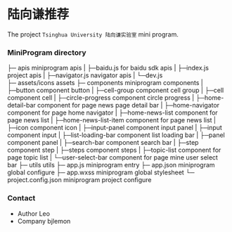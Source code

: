 # 陆向谦推荐

The project `Tsinghua University 陆向谦实验室` mini program.

### MiniProgram directory 

├─ apis                         miniprogram apis
|  ├─baidu.js                   for baidu sdk apis
|  ├─index.js                   project apis
|  ├─navigator.js               navigator apis
|  └─dev.js   
├─ assets/icons                 assets
├─ components                   miniprogram components
|  ├─button                     component button
|  ├─cell-group                 component cell group
|  ├─cell                       component cell
|  ├─circle-progress            component circle progress
|  ├─home-detail-bar            component for page news page detail bar
|  ├─home-navigator             component for page home navigator
|  ├─home-news-list             component for page news list
|  ├─home-news-list-item        component for page news list
|  ├─icon                       component icon
|  ├─input-panel                component input panel
|  ├─input                      component input
|  ├─list-loading-bar           component list loading bar 
|  ├─panel                      component panel
|  ├─search-bar                 component search bar
|  ├─step                       component step
|  ├─steps                      component steps
|  ├─topic-list                 component for page topic list
|  └─user-select-bar            component for page mine user select bar 
├─ utils                        utils 
├─ app.js                       miniprogram entry
├─ app.json                     miniprogram global configure
├─ app.wxss                     miniprogram global stylesheet
└─ project.config.json          miniprogram project configure

### Contact

- Author Leo
- Company bjlemon
